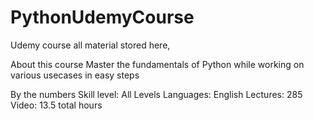 # PythonUdemyCourse
Udemy course all material stored here,

About this course
Master the fundamentals of Python while working on various usecases in easy steps

By the numbers
Skill level: All Levels
Languages: English
Lectures: 285
Video: 13.5 total hours
